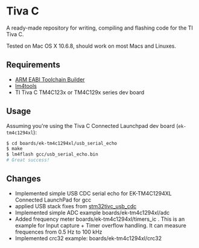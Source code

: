 # Tiva C

A ready-made repository for writing, compiling and flashing code for the TI Tiva C.

Tested on Mac OS X 10.6.8, should work on most Macs and Linuxes.

## Requirements

 - [ARM EABI Toolchain Builder](https://github.com/jsnyder/arm-eabi-toolchain)
 - [lm4tools](https://github.com/utzig/lm4tools)
 - TI Tiva C TM4C123x or TM4C129x series dev board


## Usage

Assuming you're using the Tiva C Connected Launchpad dev board (`ek-tm4c1294xl`):

```bash
$ cd boards/ek-tm4c1294xl/usb_serial_echo
$ make
$ lm4flash gcc/usb_serial_echo.bin
# Great success!
```

## Changes

 - Implemented simple USB CDC serial echo for EK-TM4C1294XL Connected LaunchPad for gcc
 - applied USB stack fixes from [stm32tivc_usb_cdc](https://github.com/olegv142/stm32tivc_usb_cdc)
 - Implemented simple ADC example boards/ek-tm4c1294xl/adc
 - Added frequency meter boards/ek-tm4c1294xl/timers_ic . This is an example for Input capture + Timer overflow handling. It can measure frequences from 0.5 Hz to 100 kHz
 - Implemented crc32 example: boards/ek-tm4c1294xl/crc32

